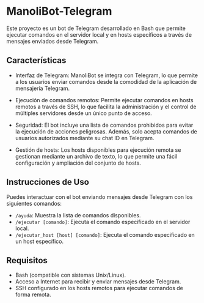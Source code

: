 # ManoliBot-Telegram

Este proyecto es un bot de Telegram desarrollado en Bash que permite ejecutar comandos en el servidor local y en hosts específicos a través de mensajes enviados desde Telegram.


## Características
- Interfaz de Telegram: ManoliBot se integra con Telegram, lo que permite a los usuarios enviar comandos desde la comodidad de la aplicación de mensajería Telegram.

- Ejecución de comandos remotos: Permite ejecutar comandos en hosts remotos a través de SSH, lo que facilita la administración y el control de múltiples servidores desde un único punto de acceso.
  
- Seguridad: El bot incluye una lista de comandos prohibidos para evitar la ejecución de acciones peligrosas. Además, solo acepta comandos de usuarios autorizados mediante su chat ID en Telegram.
  
- Gestión de hosts: Los hosts disponibles para ejecución remota se gestionan mediante un archivo de texto, lo que permite una fácil configuración y ampliación del conjunto de hosts.

## Instrucciones de Uso

Puedes interactuar con el bot enviando mensajes desde Telegram con los siguientes comandos:

- `/ayuda`: Muestra la lista de comandos disponibles.
- `/ejecutar [comando]`: Ejecuta el comando especificado en el servidor local.
- `/ejecutar_host [host] [comando]`: Ejecuta el comando especificado en un host específico.

## Requisitos

- Bash (compatible con sistemas Unix/Linux).
- Acceso a Internet para recibir y enviar mensajes desde Telegram.
- SSH configurado en los hosts remotos para ejecutar comandos de forma remota.
